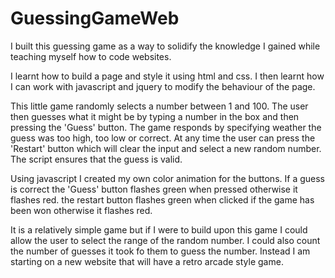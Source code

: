 # GuessingGameWeb

I built this guessing game as a way to solidify the knowledge I gained while teaching myself how to code websites.

I learnt how to build a page and style it using html and css. I then learnt how I can work with javascript and 
jquery to modify the behaviour of the page.

This little game randomly selects a number between 1 and 100. The user then guesses what it might be by typing a number
in the box and then pressing the 'Guess' button. The game responds by specifying weather the guess was too high, too
low or correct. At any time the user can press the 'Restart' button which will clear the input and select a new random
number. The script ensures that the guess is valid.

Using javascript I created my own color animation for the buttons. If a guess is correct the 'Guess' button flashes
green when pressed otherwise it flashes red. the restart button flashes green when clicked if the game has been won
otherwise it flashes red.

It is a relatively simple game but if I were to build upon this game I could allow the user to select the range
of the random number. I could also count the number of guesses it took fo them to guess the number. Instead I am 
starting on a new website that will have a retro arcade style game.
